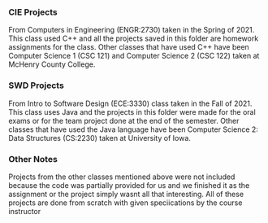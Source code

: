 ### CIE Projects
From Computers in Engineering (ENGR:2730) taken in the Spring of 2021. This class used C++ and all the projects saved in this folder are homework assignments for the class. Other classes that have used C++ have been Computer Science 1 (CSC 121) and Computer Science 2 (CSC 122) taken at McHenry County College.

### SWD Projects
From Intro to Software Design (ECE:3330) class taken in the Fall of 2021. This class uses Java and the projects in this folder were made for the oral exams or for the team project done at the end of the semester. Other classes that have used the Java language have been Computer Science 2: Data Structures (CS:2230) taken at University of Iowa.

### Other Notes
Projects from the other classes mentioned above were not included because the code was partially provided for us and we finished it as the assignment or the project simply wasnt all that interesting. All of these projects are done from scratch with given speciications by the course instructor
